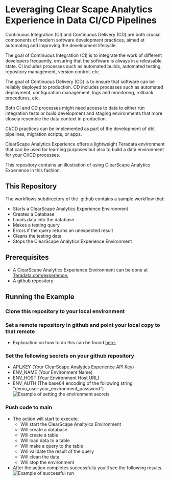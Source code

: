 # Leveraging Clear Scape Analytics Experience in Data CI/CD Pipelines

Continuous Integration (CI) and Continuous Delivery (CD) are both crucial components of modern software development practices, aimed at automating and improving the development lifecycle.

The goal of Continuous Integration (CI) is to integrate the work of different developers frequently, ensuring that the software is always in a releasable state. CI includes processes such as automated builds, automated testing, repository management, version control, etc.

The goal of Continuous Delivery (CD) is to ensure that software can be reliably deployed to production. CD includes processes such as automated deployment, configuration management, logs and monitoring, rollback procedures, etc.

Both CI and CD processes might need access to data to either run integration tests or build development and staging environments that more closely resemble the data context in production.

CI/CD practices can be implemented as part of the development of dbt pipelines, migration scripts, or apps.

ClearScape Analytics Experience offers a lightweight Teradata environment that can be used for learning purposes but also to build a data environment for your CI/CD processes.

This repository contains an illustration of using ClearScape Analytics Experience in this fashion.

## This Repository

The workflows subdirectory of the .github contains a sample workflow that:

- Starts a ClearScape Analytics Experience Environment
- Creates a Database
- Loads data into the database
- Makes a testing query
- Errors if the query returns an unexpected result
- Cleans the testing data
- Stops the ClearScape Analytics Experience Environment

## Prerequisites
- A ClearScape Analytics Experience Environment can be done at [Teradata.com/experience.](https://www.teradata.com/Getting-Started/Demos/ClearScape-Analytics?utm_source=github&utm_medium=referral&utm_campaign=gbl-devrel-internal&utm_content=demo)
- A github repository

## Running the Example
### Clone this repository to your local environment
### Set a remote repository in github and point your local copy to that remote
- Explanation on how to do this can be found [here.](https://docs.github.com/en/get-started/getting-started-with-git/managing-remote-repositories)
### Set the following secrets on your github repository
- API_KEY (Your ClearScape Analytics Experience API Key)
- ENV_NAME (Your Environment Name)
- ENV_HOST (Your Environment Host URL)
- ENV_AUTH (The base64 encoding of the following string "demo_user:your_environment_password")
![Example of setting the environment secrets](/etc/ENV_Setting.PNG)

### Push code to main

- The action will start to execute.
    - Will start the ClearScape Analtyics Environment
    - Will create a database
    - Will create a table
    - Will load data to a table
    - Will make a query to the table
    - Will validate the result of the query
    - Will clean the data
    - Will stop the environment
- After the action completes successfully you'll see the following results. 
![Example of successful run](/etc/Completed.PNG)